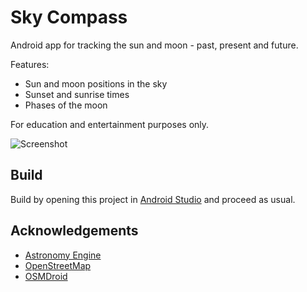 # Sky Compass

Android app for tracking the sun and moon - past, present and future.

Features:

 - Sun and moon positions in the sky
 - Sunset and sunrise times
 - Phases of the moon

For education and entertainment purposes only.

![Screenshot](https://github.com/SimonTScott575/Icarus/blob/master/screenshot.jpg?raw=true)

## Build

Build by opening this project in [Android Studio](https://developer.android.com/studio) and proceed as usual.

## Acknowledgements

 - [Astronomy Engine](https://github.com/cosinekitty/astronomy/)
 - [OpenStreetMap](https://www.openstreetmap.org/)
 - [OSMDroid](https://github.com/osmdroid/)